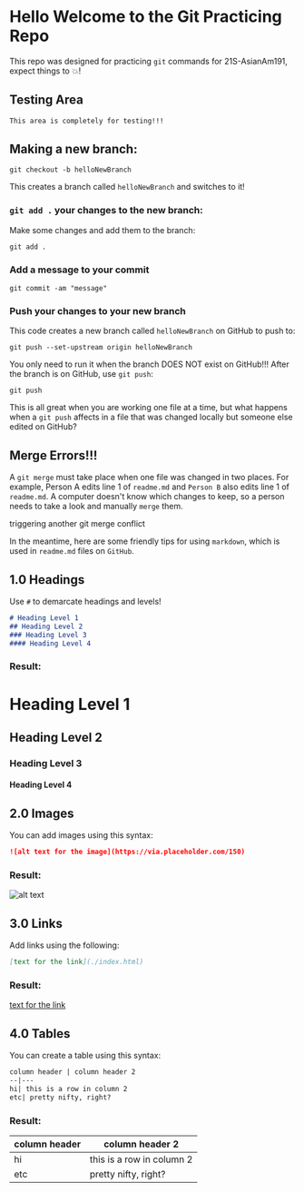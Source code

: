 # Hello Welcome to the Git Practicing Repo
This repo was designed for practicing `git` commands for 21S-AsianAm191, expect things to 💥!

## Testing Area
```md
This area is completely for testing!!!
```

## Making a new branch:

```
git checkout -b helloNewBranch
```
This creates a branch called `helloNewBranch` and switches to it!

### `git add .` your changes to the new branch:
Make some changes and add them to the branch:
```
git add .
```

### Add a message to your commit
```
git commit -am "message"
```

### Push your changes to your new branch

This code creates a new branch called `helloNewBranch` on GitHub to push to:
```
git push --set-upstream origin helloNewBranch
```
You only need to run it when the branch DOES NOT exist on GitHub!!! After the branch is on GitHub, use `git push`:
```
git push
```

This is all great when you are working one file at a time, but what happens when a `git push` affects in a file that was changed locally but someone else edited on GitHub?

## Merge Errors!!!
A `git merge` must take place when one file was changed in two places. For example, Person A edits line 1 of `readme.md` and `Person B` also edits line 1 of `readme.md`. A computer doesn't know which changes to keep, so a person needs to take a look and manually `merge` them.

triggering another git merge conflict

In the meantime, here are some friendly tips for using `markdown`, which is used in `readme.md` files on `GitHub`.

## 1.0 Headings 
Use `#` to demarcate headings and levels!

```md
# Heading Level 1
## Heading Level 2
### Heading Level 3
#### Heading Level 4
```
### Result:
# Heading Level 1
## Heading Level 2
### Heading Level 3
#### Heading Level 4

## 2.0 Images
You can add images using this syntax:
```md
![alt text for the image](https://via.placeholder.com/150)
```
### Result:

![alt text](https://via.placeholder.com/150)
## 3.0 Links
Add links using the following:
```md
[text for the link](./index.html)
```
### Result:
[text for the link](./index.html)

## 4.0 Tables
You can create a table using this syntax:
```md
column header | column header 2
--|---
hi| this is a row in column 2
etc| pretty nifty, right?
```
### Result:
column header | column header 2
--|---
hi| this is a row in column 2
etc| pretty nifty, right?
